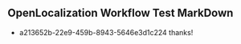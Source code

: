 ## OpenLocalization Workflow Test MarkDown
* a213652b-22e9-459b-8943-5646e3d1c224 thanks!

<!--HONumber=Jul16_HO4-->


